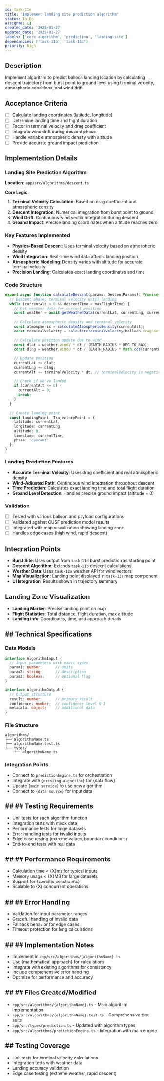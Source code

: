 ```yaml
---
id: task-11e
title: 'Implement landing site prediction algorithm'
status: To Do
assignee: []
created_date: '2025-01-27'
updated_date: '2025-01-27'
labels: ['core-algorithm', 'prediction', 'landing-site']
dependencies: ['task-11b', 'task-11d']
priority: high
---
```


## Description

Implement algorithm to predict balloon landing location by calculating descent trajectory from burst point to ground level using terminal velocity, atmospheric conditions, and wind drift.

## Acceptance Criteria
- [ ] Calculate landing coordinates (latitude, longitude)
- [ ] Determine landing time and flight duration
- [ ] Factor in terminal velocity and drag coefficient
- [ ] Integrate wind drift during descent phase
- [ ] Handle variable atmospheric density with altitude
- [ ] Provide accurate ground impact prediction

## Implementation Details

### Landing Site Prediction Algorithm
**Location**: `app/src/algorithms/descent.ts`

**Core Logic**:
1. **Terminal Velocity Calculation**: Based on drag coefficient and atmospheric density
2. **Descent Integration**: Numerical integration from burst point to ground
3. **Wind Drift**: Continuous wind vector integration during descent
4. **Ground Impact**: Precise landing coordinates when altitude reaches zero

### Key Features Implemented
- **Physics-Based Descent**: Uses terminal velocity based on atmospheric density
- **Wind Integration**: Real-time wind data affects landing position
- **Atmospheric Modeling**: Density varies with altitude for accurate terminal velocity
- **Precision Landing**: Calculates exact landing coordinates and time

### Code Structure
```typescript
export async function calculateDescent(params: DescentParams): Promise<DescentResult> {
  // Descent phase: terminal velocity until landing
  while (currentAlt > 0 && descentTime < maxFlightTime) {
    // Get weather data for current position
    const weather = await getWeatherData(currentLat, currentLng, currentAlt, currentTime);
    
    // Calculate atmospheric density and terminal velocity
    const atmospheric = calculateAtmosphericDensity(currentAlt);
    const terminalVelocity = calculateTerminalVelocity(balloon.dragCoefficient, atmospheric.density);
    
    // Calculate position update due to wind
    const dlat = weather.windV * dt / (EARTH_RADIUS * DEG_TO_RAD);
    const dlng = weather.windU * dt / (EARTH_RADIUS * Math.cos(currentLat * DEG_TO_RAD) * DEG_TO_RAD);
    
    // Update position
    currentLat += dlat;
    currentLng += dlng;
    currentAlt += terminalVelocity * dt; // terminalVelocity is negative
    
    // Check if we've landed
    if (currentAlt <= 0) {
      currentAlt = 0;
      break;
    }
  }
  
  // Create landing point
  const landingPoint: TrajectoryPoint = {
    latitude: currentLat,
    longitude: currentLng,
    altitude: 0,
    timestamp: currentTime,
    phase: 'descent'
  };
}
```

### Landing Prediction Features
- **Accurate Terminal Velocity**: Uses drag coefficient and real atmospheric density
- **Wind-Adjusted Path**: Continuous wind integration throughout descent
- **Time Prediction**: Calculates exact landing time and total flight duration
- **Ground Level Detection**: Handles precise ground impact (altitude = 0)

### Validation
- [ ] Tested with various balloon and payload configurations
- [ ] Validated against CUSF prediction model results
- [ ] Integrated with map visualization showing landing zone
- [ ] Handles edge cases (high wind, rapid descent)

## Integration Points
- **Burst Site**: Uses output from `task-11d` burst prediction as starting point
- **Descent Algorithm**: Extends `task-11b` descent calculations
- **Weather Data**: Uses `task-12a` weather API for wind vectors
- **Map Visualization**: Landing point displayed in `task-13a` map component
- **UI Integration**: Results shown in trajectory summary

## Landing Zone Visualization
- **Landing Marker**: Precise landing point on map
- **Flight Statistics**: Total distance, flight duration, max altitude
- **Landing Info**: Coordinates, time, and approach details

## ## Technical Specifications

### Data Models
```typescript
interface AlgorithmInput {
  // Input parameters with exact types
  param1: number;      // units
  param2: string;      // description
  param3: boolean;     // optional flag
}

interface AlgorithmOutput {
  // Output structure
  result: number;      // primary result
  confidence: number;  // confidence level 0-1
  metadata: object;    // additional data
}
```

### File Structure
```
algorithms/
├── algorithmName.ts
├── algorithmName.test.ts
└── types/
    └── algorithmName.ts
```

### Integration Points
- Connect to `predictionEngine.ts` for orchestration
- Integrate with `{existing algorithm}` for {data flow}
- Update `{main service}` to use new algorithm
- Connect to `{data source}` for input data

## ## ## Testing Requirements
- Unit tests for each algorithm function
- Integration tests with mock data
- Performance tests for large datasets
- Error handling tests for invalid inputs
- Edge case testing (extreme values, boundary conditions)
- End-to-end tests with real data

## ## ## Performance Requirements
- Calculation time < {X}ms for typical inputs
- Memory usage < {X}MB for large datasets
- Support for {specific constraints}
- Scalable to {X} concurrent operations

## ## ## Error Handling
- Validation for input parameter ranges
- Graceful handling of invalid data
- Fallback behavior for edge cases
- Timeout protection for long calculations

## ## ## Implementation Notes
- Implement in `app/src/algorithms/{algorithmName}.ts`
- Use {mathematical approach} for calculations
- Integrate with existing algorithms for consistency
- Include comprehensive error handling
- Optimize for performance and accuracy

## ## ## Files Created/Modified
- `app/src/algorithms/{algorithmName}.ts` - Main algorithm implementation
- `app/src/algorithms/{algorithmName}.test.ts` - Comprehensive test suite
- `app/src/types/prediction.ts` - Updated with algorithm types
- `app/src/algorithms/predictionEngine.ts` - Integration with main engine

## ## Testing Coverage
- Unit tests for terminal velocity calculations
- Integration tests with weather data
- Landing accuracy validation
- Edge case testing (extreme weather, rapid descent) 